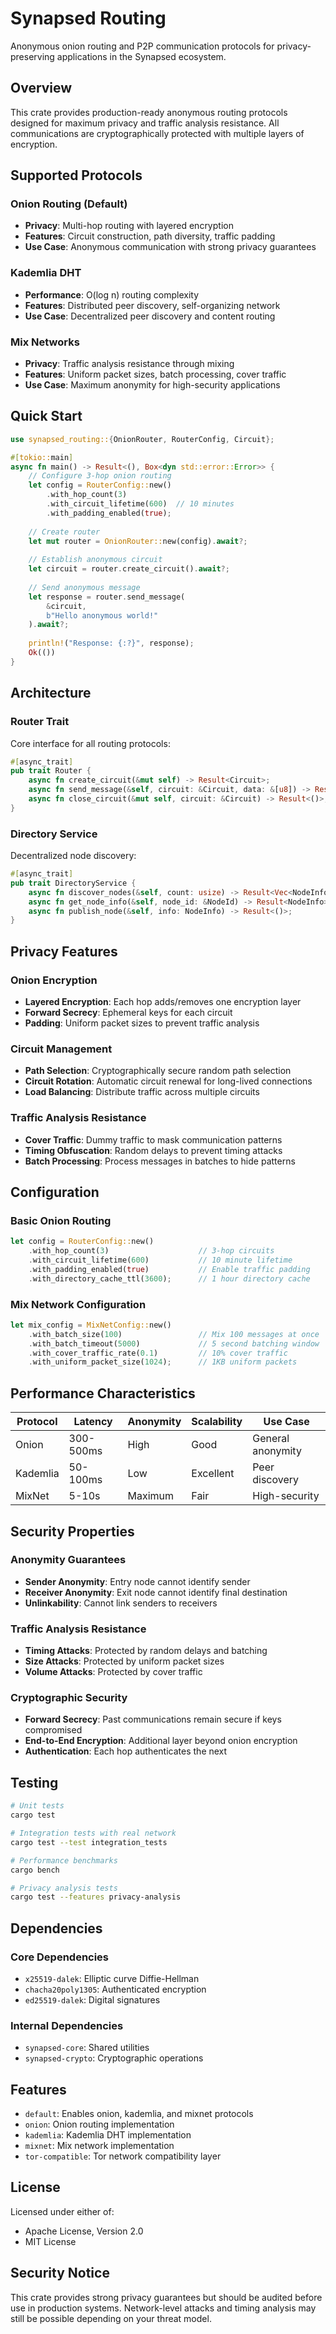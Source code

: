 # Synapsed Routing

Anonymous onion routing and P2P communication protocols for privacy-preserving applications in the Synapsed ecosystem.

## Overview

This crate provides production-ready anonymous routing protocols designed for maximum privacy and traffic analysis resistance. All communications are cryptographically protected with multiple layers of encryption.

## Supported Protocols

### Onion Routing (Default)
- **Privacy**: Multi-hop routing with layered encryption
- **Features**: Circuit construction, path diversity, traffic padding
- **Use Case**: Anonymous communication with strong privacy guarantees

### Kademlia DHT
- **Performance**: O(log n) routing complexity
- **Features**: Distributed peer discovery, self-organizing network
- **Use Case**: Decentralized peer discovery and content routing

### Mix Networks
- **Privacy**: Traffic analysis resistance through mixing
- **Features**: Uniform packet sizes, batch processing, cover traffic
- **Use Case**: Maximum anonymity for high-security applications

## Quick Start

```rust
use synapsed_routing::{OnionRouter, RouterConfig, Circuit};

#[tokio::main]
async fn main() -> Result<(), Box<dyn std::error::Error>> {
    // Configure 3-hop onion routing
    let config = RouterConfig::new()
        .with_hop_count(3)
        .with_circuit_lifetime(600)  // 10 minutes
        .with_padding_enabled(true);
    
    // Create router
    let mut router = OnionRouter::new(config).await?;
    
    // Establish anonymous circuit
    let circuit = router.create_circuit().await?;
    
    // Send anonymous message
    let response = router.send_message(
        &circuit,
        b"Hello anonymous world!"
    ).await?;
    
    println!("Response: {:?}", response);
    Ok(())
}
```

## Architecture

### Router Trait
Core interface for all routing protocols:
```rust
#[async_trait]
pub trait Router {
    async fn create_circuit(&mut self) -> Result<Circuit>;
    async fn send_message(&self, circuit: &Circuit, data: &[u8]) -> Result<Vec<u8>>;
    async fn close_circuit(&mut self, circuit: &Circuit) -> Result<()>;
}
```

### Directory Service
Decentralized node discovery:
```rust
#[async_trait]
pub trait DirectoryService {
    async fn discover_nodes(&self, count: usize) -> Result<Vec<NodeInfo>>;
    async fn get_node_info(&self, node_id: &NodeId) -> Result<NodeInfo>;
    async fn publish_node(&self, info: NodeInfo) -> Result<()>;
}
```

## Privacy Features

### Onion Encryption
- **Layered Encryption**: Each hop adds/removes one encryption layer
- **Forward Secrecy**: Ephemeral keys for each circuit
- **Padding**: Uniform packet sizes to prevent traffic analysis

### Circuit Management
- **Path Selection**: Cryptographically secure random path selection
- **Circuit Rotation**: Automatic circuit renewal for long-lived connections
- **Load Balancing**: Distribute traffic across multiple circuits

### Traffic Analysis Resistance
- **Cover Traffic**: Dummy traffic to mask communication patterns
- **Timing Obfuscation**: Random delays to prevent timing attacks
- **Batch Processing**: Process messages in batches to hide patterns

## Configuration

### Basic Onion Routing
```rust
let config = RouterConfig::new()
    .with_hop_count(3)                    // 3-hop circuits
    .with_circuit_lifetime(600)           // 10 minute lifetime
    .with_padding_enabled(true)           // Enable traffic padding
    .with_directory_cache_ttl(3600);      // 1 hour directory cache
```

### Mix Network Configuration
```rust
let mix_config = MixNetConfig::new()
    .with_batch_size(100)                 // Mix 100 messages at once
    .with_batch_timeout(5000)             // 5 second batching window
    .with_cover_traffic_rate(0.1)         // 10% cover traffic
    .with_uniform_packet_size(1024);      // 1KB uniform packets
```

## Performance Characteristics

| Protocol | Latency | Anonymity | Scalability | Use Case |
|----------|---------|-----------|-------------|----------|
| Onion | 300-500ms | High | Good | General anonymity |
| Kademlia | 50-100ms | Low | Excellent | Peer discovery |
| MixNet | 5-10s | Maximum | Fair | High-security |

## Security Properties

### Anonymity Guarantees
- **Sender Anonymity**: Entry node cannot identify sender
- **Receiver Anonymity**: Exit node cannot identify final destination
- **Unlinkability**: Cannot link senders to receivers

### Traffic Analysis Resistance
- **Timing Attacks**: Protected by random delays and batching
- **Size Attacks**: Protected by uniform packet sizes
- **Volume Attacks**: Protected by cover traffic

### Cryptographic Security
- **Forward Secrecy**: Past communications remain secure if keys compromised
- **End-to-End Encryption**: Additional layer beyond onion encryption
- **Authentication**: Each hop authenticates the next

## Testing

```bash
# Unit tests
cargo test

# Integration tests with real network
cargo test --test integration_tests

# Performance benchmarks
cargo bench

# Privacy analysis tests
cargo test --features privacy-analysis
```

## Dependencies

### Core Dependencies
- `x25519-dalek`: Elliptic curve Diffie-Hellman
- `chacha20poly1305`: Authenticated encryption
- `ed25519-dalek`: Digital signatures

### Internal Dependencies
- `synapsed-core`: Shared utilities
- `synapsed-crypto`: Cryptographic operations

## Features

- `default`: Enables onion, kademlia, and mixnet protocols
- `onion`: Onion routing implementation
- `kademlia`: Kademlia DHT implementation  
- `mixnet`: Mix network implementation
- `tor-compatible`: Tor network compatibility layer

## License

Licensed under either of:
- Apache License, Version 2.0
- MIT License

## Security Notice

This crate provides strong privacy guarantees but should be audited before use in production systems. Network-level attacks and timing analysis may still be possible depending on your threat model.